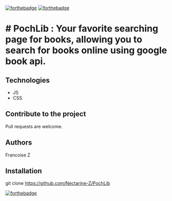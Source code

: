 
[![forthebadge](https://forthebadge.com/images/badges/made-with-javascript.svg)](https://forthebadge.com) 
[![forthebadge](https://forthebadge.com/images/badges/uses-css.svg)](https://forthebadge.com)

# # PochLib : Your favorite searching page for books, allowing you to search for books online using google book api. 

## Technologies
- JS
- CSS 

## Contribute to the project

Pull requests are welcome.

## Authors

Francoise Z

## Installation
git clone https://github.com/Nectarine-Z/PochLib

[![forthebadge](https://forthebadge.com/images/badges/winter-is-coming.svg)](https://forthebadge.com)
